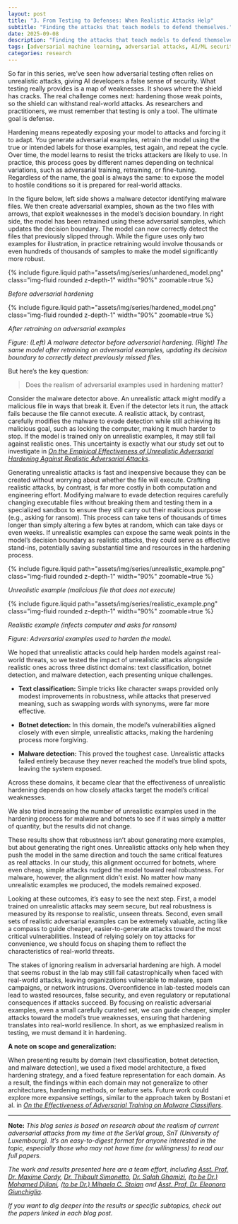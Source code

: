 ```yaml
---
layout: post
title: "3. From Testing to Defenses: When Realistic Attacks Help"
subtitle: "Finding the attacks that teach models to defend themselves."
date: 2025-09-08
description: "Finding the attacks that teach models to defend themselves."
tags: [adversarial machine learning, adversarial attacks, AI/ML security]
categories: research
---
```




So far in this series, we’ve seen how adversarial testing often relies on unrealistic attacks, giving AI developers a false sense of security. What testing really provides is a map of weaknesses. It shows where the shield has cracks. The real challenge comes next: hardening those weak points, so the shield can withstand real-world attacks. As researchers and practitioners, we must remember that testing is only a tool. The ultimate goal is defense.  

Hardening means repeatedly exposing your model to attacks and forcing it to adapt. You generate adversarial examples, retrain the model using the true or intended labels for those examples, test again, and repeat the cycle. Over time, the model learns to resist the tricks attackers are likely to use. In practice, this process goes by different names depending on technical variations, such as adversarial training, retraining, or fine-tuning. Regardless of the name, the goal is always the same: to expose the model to hostile conditions so it is prepared for real-world attacks.  

In the figure below, left side shows a malware detector identifying malware files. We then create adversarial examples, shown as the two files with arrows, that exploit weaknesses in the model’s decision boundary. In right side, the model has been retrained using these adversarial samples, which updates the decision boundary. The model can now correctly detect the files that previously slipped through. While the figure uses only two examples for illustration, in practice retraining would involve thousands or even hundreds of thousands of samples to make the model significantly more robust.  

<div class="row mt-3">
  <div class="col-sm mt-3 mt-md-0 text-center">
    {% include figure.liquid path="assets/img/series/unhardened_model.png" class="img-fluid rounded z-depth-1" width="90%" zoomable=true %}
    <p><em>Before adversarial hardening</em></p>
  </div>
  <div class="col-sm mt-3 mt-md-0 text-center">
    {% include figure.liquid path="assets/img/series/hardened_model.png" class="img-fluid rounded z-depth-1" width="90%" zoomable=true %}
    <p><em>After retraining on adversarial examples</em></p>
  </div>
</div>

*Figure: (Left) A malware detector before adversarial hardening. (Right) The same model after retraining on adversarial examples, updating its decision boundary to correctly detect previously missed files.*



But here’s the key question:  
> Does the realism of adversarial examples used in hardening matter? 

Consider the malware detector above. An unrealistic attack might modify a malicious file in ways that break it. Even if the detector lets it run, the attack fails because the file cannot execute. A realistic attack, by contrast, carefully modifies the malware to evade detection while still achieving its malicious goal, such as locking the computer, making it much harder to stop. If the model is trained only on unrealistic examples, it may still fail against realistic ones. This uncertainty is exactly what our study set out to investigate in _[On the Empirical Effectiveness of Unrealistic Adversarial Hardening Against Realistic Adversarial Attacks](https://ieeexplore.ieee.org/document/10179316)_.  


Generating unrealistic attacks is fast and inexpensive because they can be created without worrying about whether the file will execute. Crafting realistic attacks, by contrast, is far more costly in both computation and engineering effort. Modifying malware to evade detection requires carefully changing executable files without breaking them and testing them in a specialized sandbox to ensure they still carry out their malicious purpose (e.g., asking for ransom). This process can take tens of thousands of times longer than simply altering a few bytes at random, which can take days or even weeks. If unrealistic examples can expose the same weak points in the model’s decision boundary as realistic attacks, they could serve as effective stand-ins, potentially saving substantial time and resources in the hardening process.  


<div class="row mt-3">
  <div class="col-sm mt-3 mt-md-0 text-center">
    {% include figure.liquid path="assets/img/series/unrealistic_example.png" class="img-fluid rounded z-depth-1" width="90%" zoomable=true %}
    <p><em>Unrealistic example (malicious file that does not execute)</em></p>
  </div>
  <div class="col-sm mt-3 mt-md-0 text-center">
    {% include figure.liquid path="assets/img/series/realistic_example.png" class="img-fluid rounded z-depth-1" width="90%" zoomable=true %}
    <p><em>Realistic example (infects computer and asks for ransom)</em></p>
  </div>
</div>

<p class="text-center mt-2">
  <em>Figure: Adversarial examples used to harden the model.</em>
</p>

We hoped that unrealistic attacks could help harden models against real-world threats, so we tested the impact of unrealistic attacks alongside realistic ones across three distinct domains: text classification, botnet detection, and malware detection, each presenting unique challenges.  

- **Text classification:** Simple tricks like character swaps provided only modest improvements in robustness, while attacks that preserved meaning, such as swapping words with synonyms, were far more effective.  

- **Botnet detection:** In this domain, the model’s vulnerabilities aligned closely with even simple, unrealistic attacks, making the hardening process more forgiving.  

- **Malware detection:** This proved the toughest case. Unrealistic attacks failed entirely because they never reached the model’s true blind spots, leaving the system exposed.  

Across these domains, it became clear that the effectiveness of unrealistic hardening depends on how closely attacks target the model’s critical weaknesses.  

We also tried increasing the number of unrealistic examples used in the hardening process for malware and botnets to see if it was simply a matter of quantity, but the results did not change.  

These results show that robustness isn’t about generating more examples, but about generating the right ones. Unrealistic attacks only help when they push the model in the same direction and touch the same critical features as real attacks. In our study, this alignment occurred for botnets, where even cheap, simple attacks nudged the model toward real robustness. For malware, however, the alignment didn’t exist. No matter how many unrealistic examples we produced, the models remained exposed.  

Looking at these outcomes, it’s easy to see the next step. First, a model trained on unrealistic attacks may seem secure, but real robustness is measured by its response to realistic, unseen threats. Second, even small sets of realistic adversarial examples can be extremely valuable, acting like a compass to guide cheaper, easier-to-generate attacks toward the most critical vulnerabilities. Instead of relying solely on toy attacks for convenience, we should focus on shaping them to reflect the characteristics of real-world threats.  

The stakes of ignoring realism in adversarial hardening are high. A model that seems robust in the lab may still fail catastrophically when faced with real-world attacks, leaving organizations vulnerable to malware, spam campaigns, or network intrusions. Overconfidence in lab-tested models can lead to wasted resources, false security, and even regulatory or reputational consequences if attacks succeed. By focusing on realistic adversarial examples, even a small carefully curated set, we can guide cheaper, simpler attacks toward the model’s true weaknesses, ensuring that hardening translates into real-world resilience. In short, as we emphasized realism in testing, we must demand it in hardening.  

**A note on scope and generalization:**

When presenting results by domain (text classification, botnet detection, and malware detection), we used a fixed model architecture, a fixed hardening strategy, and a fixed feature representation for each domain. As a result, the findings within each domain may not generalize to other architectures, hardening methods, or feature sets. Future work could explore more expansive settings, similar to the approach taken by Bostani et al. in _[On the Effectiveness of Adversarial Training on Malware Classifiers](https://arxiv.org/abs/2412.18218)_.

---

**Note:** 
_This blog series is based on research about the realism of current adversarial attacks from my time at the SerVal group, SnT (University of Luxembourg). It’s an easy-to-digest format for anyone interested in the topic, especially those who may not have time (or willingness) to read our full papers._

_The work and results presented here are a team effort, including  [Asst. Prof. Dr. Maxime Cordy](https://maxcordy.github.io/), [Dr. Thibault Simonetto](https://scholar.google.com/citations?user=4RhGnOoAAAAJ&hl=en&oi=ao), [Dr. Salah Ghamizi](https://scholar.google.com/citations?user=UcvKgR0AAAAJ&hl=fr), [(to be Dr.) Mohamed Djilani](https://scholar.google.com/citations?user=KcGsVdIAAAAJ&hl=fr&oi=ao), [(to be Dr.) Mihaela C. Stoian](https://mihaela-stoian.github.io/) and [Asst. Prof. Dr. Eleonora Giunchiglia](https://egiunchiglia.github.io/)._
 
_If you want to dig deeper into the results or specific subtopics, check out the papers linked in each blog post._
